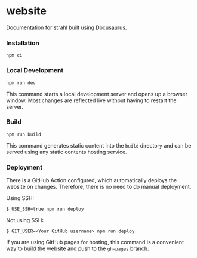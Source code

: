 # website

Documentation for strahl built using [Docusaurus](https://docusaurus.io/).

### Installation

`npm ci`

### Local Development

`npm run dev`

This command starts a local development server and opens up a browser window. Most changes are reflected live without having to restart the server.

### Build

`npm run build`

This command generates static content into the `build` directory and can be served using any static contents hosting service.

### Deployment

There is a GitHub Action configured, which automatically deploys the website on changes. Therefore, there is no need to do manual deployment.

Using SSH:

```
$ USE_SSH=true npm run deploy
```

Not using SSH:

```
$ GIT_USER=<Your GitHub username> npm run deploy
```

If you are using GitHub pages for hosting, this command is a convenient way to build the website and push to the `gh-pages` branch.
